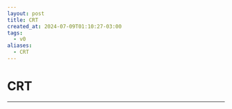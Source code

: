 ```yaml
---
layout: post
title: CRT
created_at: 2024-07-09T01:10:27-03:00
tags:
  - v0
aliases:
  - CRT
---
```

# CRT
---


